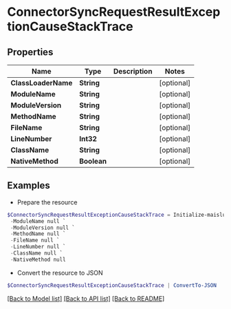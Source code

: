 # ConnectorSyncRequestResultExceptionCauseStackTrace
## Properties

Name | Type | Description | Notes
------------ | ------------- | ------------- | -------------
**ClassLoaderName** | **String** |  | [optional] 
**ModuleName** | **String** |  | [optional] 
**ModuleVersion** | **String** |  | [optional] 
**MethodName** | **String** |  | [optional] 
**FileName** | **String** |  | [optional] 
**LineNumber** | **Int32** |  | [optional] 
**ClassName** | **String** |  | [optional] 
**NativeMethod** | **Boolean** |  | [optional] 

## Examples

- Prepare the resource
```powershell
$ConnectorSyncRequestResultExceptionCauseStackTrace = Initialize-maislurp-client-powershellConnectorSyncRequestResultExceptionCauseStackTrace  -ClassLoaderName null `
 -ModuleName null `
 -ModuleVersion null `
 -MethodName null `
 -FileName null `
 -LineNumber null `
 -ClassName null `
 -NativeMethod null
```

- Convert the resource to JSON
```powershell
$ConnectorSyncRequestResultExceptionCauseStackTrace | ConvertTo-JSON
```

[[Back to Model list]](../README#documentation-for-models) [[Back to API list]](../README#documentation-for-api-endpoints) [[Back to README]](../README)

